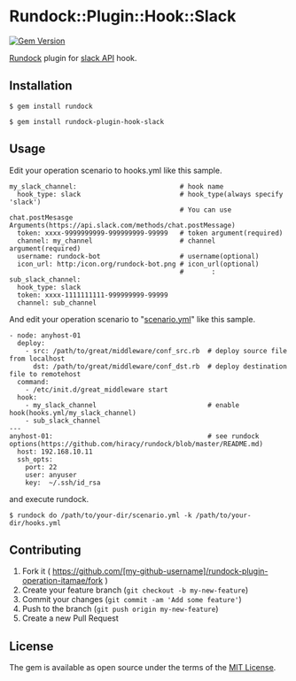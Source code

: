 # Rundock::Plugin::Hook::Slack
[![Gem Version](https://badge.fury.io/rb/rundock-plugin-hook-slack.svg)](http://badge.fury.io/rb/rundock-plugin-hook-slack)
<!--
[![Circle CI](https://circleci.com/gh/hiracy/rundock-plugin-hook-slack/tree/master.png?style=shield)](https://circleci.com/gh/hiracy/rundock-plugin-hook-slack/tree/master)
-->

[Rundock](https://github.com/hiracy/rundock) plugin for [slack API](https://api.slack.com/) hook.

## Installation

```
$ gem install rundock
```

```
$ gem install rundock-plugin-hook-slack
```

## Usage

Edit your operation scenario to hooks.yml like this sample.

```
my_slack_channel:                          # hook name
  hook_type: slack                         # hook_type(always specify 'slack')
                                           # You can use chat.postMesasge Arguments(https://api.slack.com/methods/chat.postMessage)
  token: xxxx-9999999999-999999999-99999   # token argument(required)
  channel: my_channel                      # channel argument(required)
  username: rundock-bot                    # username(optional)
  icon_url: http:/icon.org/rundock-bot.png # icon_url(optional)
                                           #       :
sub_slack_channel:
  hook_type: slack
  token: xxxx-1111111111-999999999-99999
  channel: sub_channel
```

And edit your operation scenario to "[scenario.yml](https://github.com/hiracy/rundock/blob/master/scenario_sample.yml)" like this sample.

```
- node: anyhost-01
  deploy:
    - src: /path/to/great/middleware/conf_src.rb  # deploy source file from localhost
      dst: /path/to/great/middleware/conf_dst.rb  # deploy destination file to remotehost
  command:
    - /etc/init.d/great_middleware start
  hook:
    - my_slack_channel                            # enable hook(hooks.yml/my_slack_channel)
    - sub_slack_channel
---
anyhost-01:                                       # see rundock options(https://github.com/hiracy/rundock/blob/master/README.md)
  host: 192.168.10.11
  ssh_opts:
    port: 22
    user: anyuser
    key:  ~/.ssh/id_rsa
```

and execute rundock.

    $ rundock do /path/to/your-dir/scenario.yml -k /path/to/your-dir/hooks.yml

## Contributing

1. Fork it ( https://github.com/[my-github-username]/rundock-plugin-operation-itamae/fork )
2. Create your feature branch (`git checkout -b my-new-feature`)
3. Commit your changes (`git commit -am 'Add some feature'`)
4. Push to the branch (`git push origin my-new-feature`)
5. Create a new Pull Request

## License

The gem is available as open source under the terms of the [MIT License](http://opensource.org/licenses/MIT).

